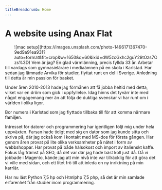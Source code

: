 ```yaml
---
titleBreadcrumb: Home
...
```

A website using Anax Flat
===============================
<img style="display: block; float: left; height: 60px; width: auto; margin-right: 30px; margin-border:20px; border-radius: 2px;">
![mac setup](https://images.unsplash.com/photo-1496171367470-9ed9a91ea931?auto=format&fit=crop&w=1650&q=60&ixid=dW5zcGxhc2guY29tOzs7Ozs%3D)
Vem är jag? En glad värmlänning, precis fyllda 33 år. Arbetar till vardags som gymnasielärare i mediaämnen på en skola i Karlstad. Har sedan jag lämnade Arvika för studier, flyttat runt en del i Sverige. Anledning till detta är min passion för basket.

Under åren 2010-2013 hade jag förmånen att få jobba heltid med detta, vilket var en dröm som gick i uppfyllelse. Idag hinns det tyvärr inte med något engagemang mer än att följa de duktiga svenskar vi har runt om i världen i olika ligor.

Bor numera i Karlstad som jag flyttade tillbaka till för att komma närmare familjen.

Intresset för datorer och programmering har igentligen följt mig under hela uppväxten. Farsan hade tidigt med sig en dator som jag kunde sitta och skriva på, där jag också kom i kontakt med MS-dos för första gången. Har genom åren provat på lite olika verksamheter på nätet i form av webbshoppar. Har provat på både hälsokost och import av italienskt kaffe. Fokus låg främst på SEO, då det var där jag hade bäst koll just då. Då vi jobbade i Magento, kände jag att min nivå inte var tillräcklig för att göra det vi ville med sidan, och ett litet frö till att inleda en ny inriktning på min karriär.

Har nu läst Python 7,5 hp och Htmlphp 7,5 php, så det är min samlade erfarenhet från studier inom programmering.
